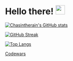 # Hello there! <img src="https://raw.githubusercontent.com/MartinHeinz/MartinHeinz/master/wave.gif" width="30px">



[![Chasintherain's GitHub stats](https://github-readme-stats.vercel.app/api?username=chasingtherain&theme=react)](https://github.com/chasingtherain/github-readme-stats)

[![GitHub Streak](https://github-readme-streak-stats.herokuapp.com/?user=chasingtherain&theme=react)](https://github.com/chasingtherain/github-readme-streak-stats)

[![Top Langs](https://github-readme-stats.vercel.app/api/top-langs/?username=chasingtherain&langs_count=5&theme=react)](https://github.com/chasingtherain/github-readme-stats)

[Codewars](https://www.codewars.com/users/chasingtherain)
